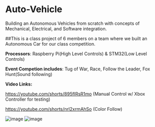 # Auto-Vehicle
Building an Autonomous Vehicles from scratch with concepts of Mechanical, Electrical, and Software integration.

##This is a class project of 6 members on a team where we built an Autonomous Car for our class competition.
          
**Processors**: Raspberry Pi(High Level Controls) & STM32(Low Level Controls)

**Event Competion includes**: Tug of War, Race, Follow the Leader, Fox Hunt(Sound following)

**Video Links:**

https://youtube.com/shorts/895fIRsR1mo (Manual Control w/ Xbox Controller for testing)

https://youtube.com/shorts/nrl2xrmAhSo (Color Follow)

![image](https://user-images.githubusercontent.com/107272321/207523929-2a46f5e6-4a74-4d08-9ffe-655aae67b9b1.png)
![image](https://user-images.githubusercontent.com/107272321/207524356-50d0459b-c69c-4ae5-bfd5-2a64acc2b3d6.png)


